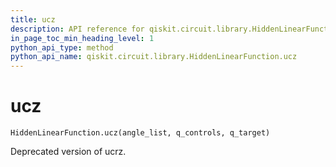 ```yaml
---
title: ucz
description: API reference for qiskit.circuit.library.HiddenLinearFunction.ucz
in_page_toc_min_heading_level: 1
python_api_type: method
python_api_name: qiskit.circuit.library.HiddenLinearFunction.ucz
---
```


# ucz

<span id="qiskit.circuit.library.HiddenLinearFunction.ucz" />

`HiddenLinearFunction.ucz(angle_list, q_controls, q_target)`

Deprecated version of ucrz.

